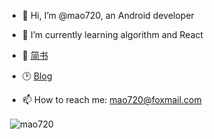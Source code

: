 - 👋 Hi, I’m @mao720, an Android developer
- 🌱 I’m currently learning algorithm and React
- 📒 [简书](https://www.jianshu.com/u/88dcc26575a1)
- 🕑 [Blog](https://mao720.vercel.app/)

- 📫 How to reach me: mao720@foxmail.com

<!-- ![](https://github-profile-trophy.vercel.app/?username=mao720) -->

<p>&nbsp;<img align="center" src="https://github-readme-stats.vercel.app/api?username=mao720&show_icons=true&locale=en" alt="mao720" /></p>

<!---
mao720/mao720 is a ✨ special ✨ repository because its `README.md` (this file) appears on your GitHub profile.
You can click the Preview link to take a look at your changes.
--->
